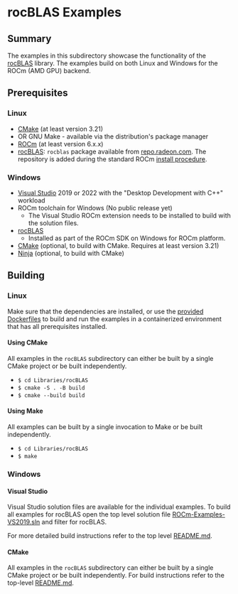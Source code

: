 # rocBLAS Examples

## Summary

The examples in this subdirectory showcase the functionality of the [rocBLAS](https://github.com/ROCmSoftwarePlatform/rocBLAS) library. The examples build on both Linux and Windows for the ROCm (AMD GPU) backend.

## Prerequisites

### Linux

- [CMake](https://cmake.org/download/) (at least version 3.21)
- OR GNU Make - available via the distribution's package manager
- [ROCm](https://rocm.docs.amd.com/projects/HIP/en/latest/install/install.html) (at least version 6.x.x)
- [rocBLAS](https://github.com/ROCmSoftwarePlatform/rocBLAS): `rocblas` package available from [repo.radeon.com](https://repo.radeon.com/rocm/). The repository is added during the standard ROCm [install procedure](https://rocm.docs.amd.com/projects/HIP/en/latest/install/install.html).

### Windows

- [Visual Studio](https://visualstudio.microsoft.com/) 2019 or 2022 with the "Desktop Development with C++" workload
- ROCm toolchain for Windows (No public release yet)
  - The Visual Studio ROCm extension needs to be installed to build with the solution files.
- [rocBLAS](https://github.com/ROCmSoftwarePlatform/rocBLAS)
  - Installed as part of the ROCm SDK on Windows for ROCm platform.
- [CMake](https://cmake.org/download/) (optional, to build with CMake. Requires at least version 3.21)
- [Ninja](https://ninja-build.org/) (optional, to build with CMake)

## Building

### Linux

Make sure that the dependencies are installed, or use the [provided Dockerfiles](../../Dockerfiles/) to build and run the examples in a containerized environment that has all prerequisites installed.

#### Using CMake

All examples in the `rocBLAS` subdirectory can either be built by a single CMake project or be built independently.

- `$ cd Libraries/rocBLAS`
- `$ cmake -S . -B build`
- `$ cmake --build build`

#### Using Make

All examples can be built by a single invocation to Make or be built independently.

- `$ cd Libraries/rocBLAS`
- `$ make`

### Windows

#### Visual Studio

Visual Studio solution files are available for the individual examples. To build all examples for rocBLAS open the top level solution file [ROCm-Examples-VS2019.sln](../../ROCm-Examples-VS2019.sln) and filter for rocBLAS.

For more detailed build instructions refer to the top level [README.md](../../README.md#visual-studio).

#### CMake

All examples in the `rocBLAS` subdirectory can either be built by a single CMake project or be built independently. For build instructions refer to the top-level [README.md](../../README.md#cmake-2).
